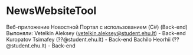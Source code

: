 # NewsWebsiteTool
Веб-приложение Новостной Портал с использованием (C#) (Back-end)
Выпоняли:
Vetelkin Aleksey (vetelkin.aleksey@student.ehu.lt) - Back-end
Kuropatov Tsimafey (??@student.ehu.lt) - Back-end
Bachilo Heorhii (??@student.ehu.lt) - Back-end
